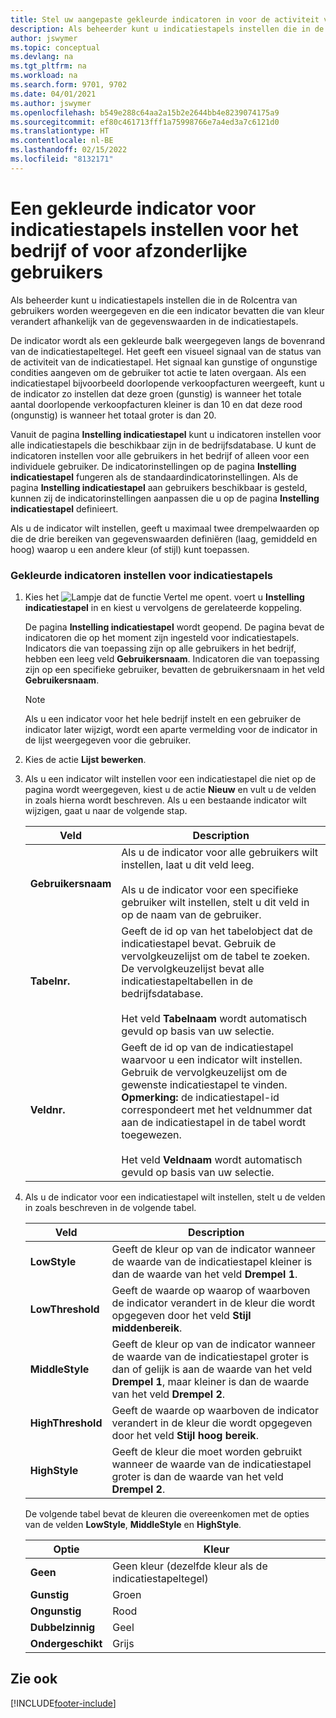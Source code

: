```yaml
---
title: Stel uw aangepaste gekleurde indicatoren in voor de activiteit van een indicatiestapel
description: Als beheerder kunt u indicatiestapels instellen die in de Rolcentra van gebruikers worden weergegeven en die een indicator bevatten die van kleur verandert afhankelijk van de gegevenswaarden in de indicatiestapels.
author: jswymer
ms.topic: conceptual
ms.devlang: na
ms.tgt_pltfrm: na
ms.workload: na
ms.search.form: 9701, 9702
ms.date: 04/01/2021
ms.author: jswymer
ms.openlocfilehash: b549e288c64aa2a15b2e2644bb4e8239074175a9
ms.sourcegitcommit: ef80c461713fff1a75998766e7a4ed3a7c6121d0
ms.translationtype: HT
ms.contentlocale: nl-BE
ms.lasthandoff: 02/15/2022
ms.locfileid: "8132171"
---
```

# <a name="set-up-a-colored-indicator-on-cues-for-the-company-or-individual-users"></a>Een gekleurde indicator voor indicatiestapels instellen voor het bedrijf of voor afzonderlijke gebruikers

Als beheerder kunt u indicatiestapels instellen die in de Rolcentra van gebruikers worden weergegeven en die een indicator bevatten die van kleur verandert afhankelijk van de gegevenswaarden in de indicatiestapels.  

De indicator wordt als een gekleurde balk weergegeven langs de bovenrand van de indicatiestapeltegel. Het geeft een visueel signaal van de status van de activiteit van de indicatiestapel. Het signaal kan gunstige of ongunstige condities aangeven om de gebruiker tot actie te laten overgaan. Als een indicatiestapel bijvoorbeeld doorlopende verkoopfacturen weergeeft, kunt u de indicator zo instellen dat deze groen (gunstig) is wanneer het totale aantal doorlopende verkoopfacturen kleiner is dan 10 en dat deze rood (ongunstig) is wanneer het totaal groter is dan 20.  

Vanuit de pagina **Instelling indicatiestapel** kunt u indicatoren instellen voor alle indicatiestapels die beschikbaar zijn in de bedrijfsdatabase. U kunt de indicatoren instellen voor alle gebruikers in het bedrijf of alleen voor een individuele gebruiker. De indicatorinstellingen op de pagina **Instelling indicatiestapel** fungeren als de standaardindicatorinstellingen. Als de pagina **Instelling indicatiestapel** aan gebruikers beschikbaar is gesteld, kunnen zij de indicatorinstellingen aanpassen die u op de pagina **Instelling indicatiestapel** definieert.  

Als u de indicator wilt instellen, geeft u maximaal twee drempelwaarden op die de drie bereiken van gegevenswaarden definiëren (laag, gemiddeld en hoog) waarop u een andere kleur (of stijl) kunt toepassen.  

### <a name="to-set-up-colored-indicators-on-cues"></a>Gekleurde indicatoren instellen voor indicatiestapels  
1. Kies het ![Lampje dat de functie Vertel me opent.](media/ui-search/search_small.png "Vertel me wat u wilt doen") voert u **Instelling indicatiestapel** in en kiest u vervolgens de gerelateerde koppeling.  

     De pagina **Instelling indicatiestapel** wordt geopend. De pagina bevat de indicatoren die op het moment zijn ingesteld voor indicatiestapels. Indicators die van toepassing zijn op alle gebruikers in het bedrijf, hebben een leeg veld **Gebruikersnaam**. Indicatoren die van toepassing zijn op een specifieke gebruiker, bevatten de gebruikersnaam in het veld **Gebruikersnaam**.  

    > [!NOTE]  
    >  Als u een indicator voor het hele bedrijf instelt en een gebruiker de indicator later wijzigt, wordt een aparte vermelding voor de indicator in de lijst weergegeven voor die gebruiker.  

2. Kies de actie **Lijst bewerken**.  
3. Als u een indicator wilt instellen voor een indicatiestapel die niet op de pagina wordt weergegeven, kiest u de actie **Nieuw** en vult u de velden in zoals hierna wordt beschreven. Als u een bestaande indicator wilt wijzigen, gaat u naar de volgende stap.  

    |  Veld  |  Description  |    
    |---------|---------------|  
    |**Gebruikersnaam**|Als u de indicator voor alle gebruikers wilt instellen, laat u dit veld leeg.<br /><br /> Als u de indicator voor een specifieke gebruiker wilt instellen, stelt u dit veld in op de naam van de gebruiker.|  
    |**Tabelnr.**|Geeft de id op van het tabelobject dat de indicatiestapel bevat. Gebruik de vervolgkeuzelijst om de tabel te zoeken. De vervolgkeuzelijst bevat alle indicatiestapeltabellen in de bedrijfsdatabase.<br /><br /> Het veld **Tabelnaam** wordt automatisch gevuld op basis van uw selectie.|  
    |**Veldnr.**|Geeft de id op van de indicatiestapel waarvoor u een indicator wilt instellen. Gebruik de vervolgkeuzelijst om de gewenste indicatiestapel te vinden. **Opmerking:** de indicatiestapel-id correspondeert met het veldnummer dat aan de indicatiestapel in de tabel wordt toegewezen. <br /><br /> Het veld **Veldnaam** wordt automatisch gevuld op basis van uw selectie.|  

4. Als u de indicator voor een indicatiestapel wilt instellen, stelt u de velden in zoals beschreven in de volgende tabel.  

    |  Veld  |  Description  |    
    |---------|---------------|  
    |**LowStyle**|Geeft de kleur op van de indicator wanneer de waarde van de indicatiestapel kleiner is dan de waarde van het veld **Drempel 1**.|  
    |**LowThreshold**|Geeft de waarde op waarop of waarboven de indicator verandert in de kleur die wordt opgegeven door het veld **Stijl middenbereik**.|  
    |**MiddleStyle**|Geeft de kleur op van de indicator wanneer de waarde van de indicatiestapel groter is dan of gelijk is aan de waarde van het veld **Drempel 1**, maar kleiner is dan de waarde van het veld **Drempel 2**.|  
    |**HighThreshold**|Geeft de waarde op waarboven de indicator verandert in de kleur die wordt opgegeven door het veld **Stijl hoog bereik**.|  
    |**HighStyle**|Geeft de kleur die moet worden gebruikt wanneer de waarde van de indicatiestapel groter is dan de waarde van het veld **Drempel 2**.|  

     De volgende tabel bevat de kleuren die overeenkomen met de opties van de velden **LowStyle**, **MiddleStyle** en **HighStyle**.  

    |  Optie  |  Kleur  |  
    |----------|---------|  
    |**Geen**|Geen kleur (dezelfde kleur als de indicatiestapeltegel)|  
    |**Gunstig**|Groen|  
    |**Ongunstig**|Rood|  
    |**Dubbelzinnig**|Geel|  
    |**Ondergeschikt**|Grijs|  

## <a name="see-also"></a>Zie ook


[!INCLUDE[footer-include](includes/footer-banner.md)]
